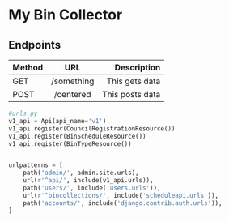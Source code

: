 # My Bin Collector

## Endpoints

| Method        | URL           | Description  |
| ------------- |:-------------:| -----:|
| GET      | /something     | This gets data |
| POST     | /centered      | This posts data |

```python
#urls.py
v1_api = Api(api_name='v1')
v1_api.register(CouncilRegistrationResource())
v1_api.register(BinScheduleResource())
v1_api.register(BinTypeResource())


urlpatterns = [
    path('admin/', admin.site.urls),
    url(r'^api/', include(v1_api.urls)),
    path('users/', include('users.urls')),
    url(r'^bincollections/', include('scheduleapi.urls')),
    path('accounts/', include('django.contrib.auth.urls')),
]
```